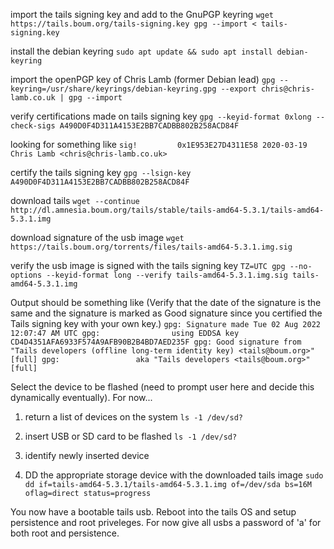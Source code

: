 import the tails signing key and add to the GnuPGP keyring
`wget https://tails.boum.org/tails-signing.key
gpg --import < tails-signing.key`

install the debian keyring
`sudo apt update && sudo apt install debian-keyring`

import the openPGP key of Chris Lamb (former Debian lead)
`gpg --keyring=/usr/share/keyrings/debian-keyring.gpg --export chris@chris-lamb.co.uk | gpg --import`

verify certifications made on tails signing key
`gpg --keyid-format 0xlong --check-sigs A490D0F4D311A4153E2BB7CADBB802B258ACD84F`


looking for something like
`sig!         0x1E953E27D4311E58 2020-03-19  Chris Lamb <chris@chris-lamb.co.uk>`


certify the tails signing key
`gpg --lsign-key A490D0F4D311A4153E2BB7CADBB802B258ACD84F`

download tails
`wget --continue http://dl.amnesia.boum.org/tails/stable/tails-amd64-5.3.1/tails-amd64-5.3.1.img `

download signature of the usb image
`wget https://tails.boum.org/torrents/files/tails-amd64-5.3.1.img.sig `

verify the usb image is signed with the tails signing key
` TZ=UTC gpg --no-options --keyid-format long --verify tails-amd64-5.3.1.img.sig tails-amd64-5.3.1.img `

Output should be something like (Verify that the date of the signature is the same and the signature is marked as Good signature since you certified the Tails signing key with your own key.)
`gpg: Signature made Tue 02 Aug 2022 12:07:47 AM UTC
gpg:                using EDDSA key CD4D4351AFA6933F574A9AFB90B2B4BD7AED235F
gpg: Good signature from "Tails developers (offline long-term identity key) <tails@boum.org>" [full]
gpg:                 aka "Tails developers <tails@boum.org>" [full]`


Select the device to be flashed (need to prompt user here and decide this dynamically eventually). For now...

1. return a list of devices on the system
`ls -1 /dev/sd?`
2. insert USB or SD card to be flashed
`ls -1 /dev/sd?`
3. identify newly inserted device

4. DD the appropriate storage device with the downloaded tails image
`sudo dd if=tails-amd64-5.3.1/tails-amd64-5.3.1.img of=/dev/sda bs=16M oflag=direct status=progress`


You now have a bootable tails usb. Reboot into the tails OS and setup persistence and root priveleges. For now give all usbs a password of 'a' for both root and persistence.
